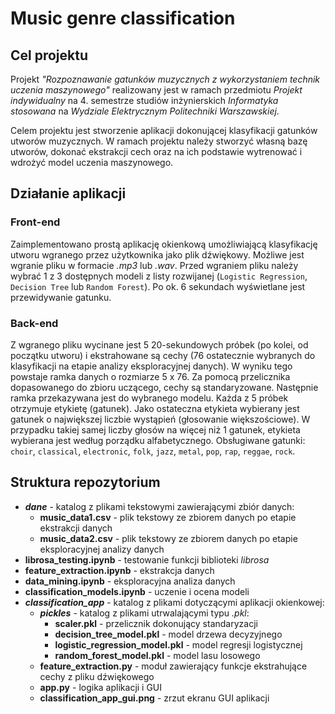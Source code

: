 # Music genre classification
## Cel projektu
Projekt *"Rozpoznawanie gatunków muzycznych z wykorzystaniem technik uczenia maszynowego"* realizowany jest w ramach przedmiotu *Projekt indywidualny* na 4. semestrze studiów inżynierskich *Informatyka stosowana* na *Wydziale Elektrycznym Politechniki Warszawskiej*.

Celem projektu jest stworzenie aplikacji dokonującej klasyfikacji gatunków utworów muzycznych. W ramach projektu należy stworzyć własną bazę utworów, dokonać ekstrakcji cech oraz na ich podstawie wytrenować i wdrożyć model uczenia maszynowego.
## Działanie aplikacji
### Front-end
Zaimplementowano prostą aplikację okienkową umożliwiającą klasyfikację utworu wgranego przez użytkownika jako plik dźwiękowy. Możliwe jest wgranie pliku w formacie *.mp3* lub *.wav*. Przed wgraniem pliku należy wybrać 1 z 3 dostępnych modeli z listy rozwijanej (`Logistic Regression`, `Decision Tree` lub `Random Forest`). Po ok. 6 sekundach wyświetlane jest przewidywanie gatunku.
### Back-end
Z wgranego pliku wycinane jest 5 20-sekundowych próbek (po kolei, od początku utworu) i ekstrahowane są cechy (76 ostatecznie wybranych do klasyfikacji na etapie analizy eksploracyjnej danych). W wyniku tego powstaje ramka danych o rozmiarze 5 x 76. Za pomocą przelicznika dopasowanego do zbioru uczącego, cechy są standaryzowane. Następnie ramka przekazywana jest do wybranego modelu. Każda z 5 próbek otrzymuje etykietę (gatunek). Jako ostateczna etykieta wybierany jest gatunek o największej liczbie wystąpień (głosowanie większościowe). W przypadku takiej samej liczby głosów na więcej niż 1 gatunek, etykieta wybierana jest według porządku alfabetycznego. Obsługiwane gatunki: `choir`, `classical`, `electronic`, `folk`, `jazz`, `metal`, `pop`, `rap`, `reggae`, `rock`.

## Struktura repozytorium
* *__dane__* - katalog z plikami tekstowymi zawierającymi zbiór danych:
	* __music_data1.csv__ - plik tekstowy ze zbiorem danych po etapie ekstrakcji danych
	* __music_data2.csv__ - plik tekstowy ze zbiorem danych po etapie eksploracyjnej analizy danych
* __librosa_testing.ipynb__ - testowanie funkcji biblioteki *librosa*
* __feature_extraction.ipynb__ - ekstrakcja danych
* __data_mining.ipynb__ - eksploracyjna analiza danych
* __classification_models.ipynb__ - uczenie i ocena modeli
* *__classification_app__* - katalog z plikami dotyczącymi aplikacji okienkowej:
	* *__pickles__* - katalog z plikami utrwalającymi typu *.pkl*:
		* __scaler.pkl__ - przelicznik dokonujący standaryzacji
		* __decision_tree_model.pkl__ - model drzewa decyzyjnego
		* __logistic_regression_model.pkl__ - model regresji logistycznej
		* __random_forest_model.pkl__ - model lasu losowego
	* __feature_extraction.py__ - moduł zawierający funkcje ekstrahujące cechy z pliku dźwiękowego
	* __app.py__ - logika aplikacji i GUI
	* __classification_app_gui.png__ - zrzut ekranu GUI aplikacji
